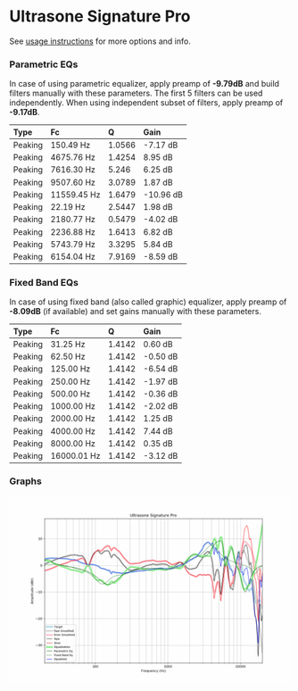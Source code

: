 # Ultrasone Signature Pro
See [usage instructions](https://github.com/jaakkopasanen/AutoEq#usage) for more options and info.

### Parametric EQs
In case of using parametric equalizer, apply preamp of **-9.79dB** and build filters manually
with these parameters. The first 5 filters can be used independently.
When using independent subset of filters, apply preamp of **-9.17dB**.

| Type    | Fc          |      Q | Gain      |
|:--------|:------------|:-------|:----------|
| Peaking | 150.49 Hz   | 1.0566 | -7.17 dB  |
| Peaking | 4675.76 Hz  | 1.4254 | 8.95 dB   |
| Peaking | 7616.30 Hz  | 5.246  | 6.25 dB   |
| Peaking | 9507.60 Hz  | 3.0789 | 1.87 dB   |
| Peaking | 11559.45 Hz | 1.6479 | -10.96 dB |
| Peaking | 22.19 Hz    | 2.5447 | 1.98 dB   |
| Peaking | 2180.77 Hz  | 0.5479 | -4.02 dB  |
| Peaking | 2236.88 Hz  | 1.6413 | 6.82 dB   |
| Peaking | 5743.79 Hz  | 3.3295 | 5.84 dB   |
| Peaking | 6154.04 Hz  | 7.9169 | -8.59 dB  |

### Fixed Band EQs
In case of using fixed band (also called graphic) equalizer, apply preamp of **-8.09dB**
(if available) and set gains manually with these parameters.

| Type    | Fc          |      Q | Gain     |
|:--------|:------------|:-------|:---------|
| Peaking | 31.25 Hz    | 1.4142 | 0.60 dB  |
| Peaking | 62.50 Hz    | 1.4142 | -0.50 dB |
| Peaking | 125.00 Hz   | 1.4142 | -6.54 dB |
| Peaking | 250.00 Hz   | 1.4142 | -1.97 dB |
| Peaking | 500.00 Hz   | 1.4142 | -0.36 dB |
| Peaking | 1000.00 Hz  | 1.4142 | -2.02 dB |
| Peaking | 2000.00 Hz  | 1.4142 | 1.25 dB  |
| Peaking | 4000.00 Hz  | 1.4142 | 7.44 dB  |
| Peaking | 8000.00 Hz  | 1.4142 | 0.35 dB  |
| Peaking | 16000.01 Hz | 1.4142 | -3.12 dB |

### Graphs
![](./Ultrasone%20Signature%20Pro.png)